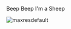Beep Beep I'm a Sheep

![maxresdefault](https://github.com/user-attachments/assets/5ccf1bb2-cda3-4a4d-8ed1-57b782915af4)

